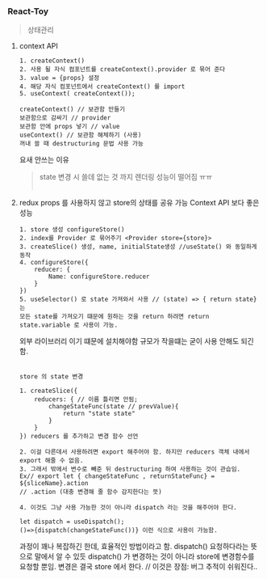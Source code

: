 ### React-Toy


> 상태관리 
1. context API
  
    ```
    1. createContext()
    2. 사용 될 자식 컴포넌트를 createContext().provider 로 묶어 준다
    3. value = {props} 설정
    4. 해당 자식 컴포넌트에서 createContext() 를 import
    5. useContext( createContext());

    createContext() // 보관함 만들기
    보관함으로 감싸기 // provider
    보관함 안에 props 넣기 // value
    useContext() // 보관함 해체하기 (사용)
    꺼내 쓸 때 destructuring 문법 사용 가능 
    ```
    요새 안쓰는 이유
    > state 변경 시 쓸데 없는 것 까지 렌더링
    > 성능이 떨어짐 ㅠㅠ
    <br></br>
2. redux
    props 를 사용하지 않고 store의 상태를 공유 가능
    Context API 보다 좋은 성능

    ```
    1. store 생성 configureStore()
    2. index를 Provider 로 묶어주기 <Provider store={store}>
    3. createSlice() 생성, name, initialState생성 //useState() 와 동일하게 동작
    4. configureStore({
        reducer: {
            Name: configureStore.reducer
        }
    })
    5. useSelector() 로 state 가져와서 사용 // (state) => { return state} 는
    모든 state를 가져오기 떄문에 원하는 것을 return 하려면 return state.variable 로 사용이 가능.
    ```
    
    외부 라이브러리 이기 떄문에 설치해야함
    규모가 작을떄는 굳이 사용 안해도 되긴함.
    <br></br>

    ```
    store 의 state 변경

    1. createSlice({
        reducers: { // 이름 틀리면 안됨;
            changeStateFunc(state // prevValue){
                return "state state"
            }
        }
    }) reducers 를 추가하고 변경 함수 선언

    2. 이걸 다른데서 사용하려면 export 해주어야 함. 하지만 reducers 객체 내에서 export 해줄 수 없음.
    3. 그래서 밖에서 변수로 빼준 뒤 destructuring 하여 사용하는 것이 관습임. 
    Ex// export let { changeStateFunc , returnStateFunc} = ${sliceName}.action  
    // .action (대충 변경해 줄 함수 감지한다는 뜻)

    4. 이것도 그냥 사용 가능한 것이 아니라 dispatch 라는 것을 해주어야 한다.

    let dispatch = useDispatch();
    ()=>{dispatch(changeStateFunc())} 이런 식으로 사용이 가능함.
    ```
    
    과정이 꽤나 복잡하긴 한데, 효율적인 방법이라고 함. 
    dispatch() 요청하다라는 뜻으로 말에서 알 수 있듯 dispatch() 가 변경하는 것이 아니라
    store에 변경함수를 요청할 뿐임. 변경은 결국 store 에서 한다. // 이것은 장점: 버그 추적이 쉬워진다..
    